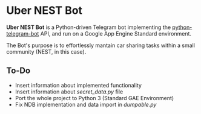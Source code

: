 # Uber NEST Bot

**Uber NEST Bot** is a Python-driven Telegram bot implementing the [python-telegram-bot](https://github.com/python-telegram-bot/python-telegram-bot) API, and run on a Google App Engine Standard environment.

The Bot's purpose is to effortlessly mantain car sharing tasks within a small community (NEST, in this case).

## To-Do

* Insert information about implemented functionality
* Insert information about *secret_data.py* file
* Port the whole project to Python 3 (Standard GAE Environment)
* Fix NDB implementation and data import in *dumpable.py*